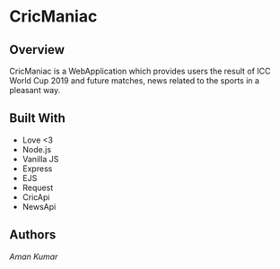 # CricManiac

## Overview
CricManiac is a WebApplication which provides users the result of ICC World Cup 2019 and future matches,
news related to the sports in a pleasant way.

## Built With
- Love <3
- Node.js
- Vanilla JS
- Express
- EJS
- Request
- CricApi
- NewsApi

## Authors

  _Aman Kumar_ 


  
  

